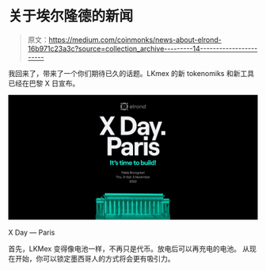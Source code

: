 # 关于埃尔隆德的新闻

> 原文：<https://medium.com/coinmonks/news-about-elrond-16b971c23a3c?source=collection_archive---------14----------------------->

我回来了，带来了一个你们期待已久的话题。LKmex 的新 tokenomiks 和新工具已经在巴黎 X 日宣布。

![](img/9c50df25ae7beacf7e65c5e72bbee23a.png)

X Day — Paris

首先，LKMex 变得像电池一样，不再只是代币。放电后可以再充电的电池。
从现在开始，你可以锁定墨西哥人的方式将会更有吸引力。